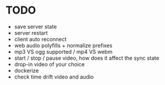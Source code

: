 TODO
=====

- save server state
- server restart
- client auto reconnect
- web audio polyfills + normalize prefixes
- mp3 VS ogg supported / mp4 VS webm
- start / stop / pause video, how does it affect the sync state
- drop-in video of your choice
- dockerize
- check time drift video and audio